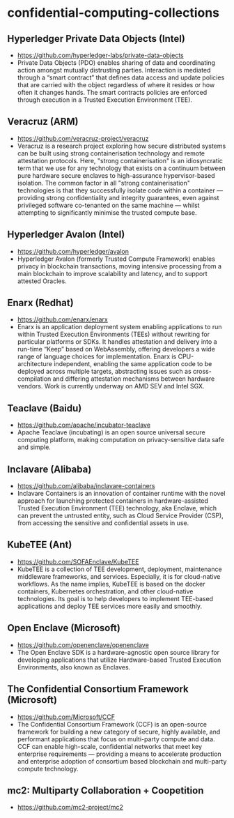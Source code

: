 # confidential-computing-collections

## Hyperledger Private Data Objects (Intel)
- https://github.com/hyperledger-labs/private-data-objects
- Private Data Objects (PDO) enables sharing of data and coordinating action amongst mutually distrusting parties. Interaction is mediated through a “smart contract” that defines data access and update policies that are carried with the object regardless of where it resides or how often it changes hands. The smart contracts policies are enforced through execution in a Trusted Execution Environment (TEE).

## Veracruz (ARM)
- https://github.com/veracruz-project/veracruz
- Veracruz is a research project exploring how secure distributed systems can be built using strong containerisation technology and remote attestation protocols. Here, "strong containerisation" is an idiosyncratic term that we use for any technology that exists on a continuum between pure hardware secure enclaves to high-assurance hypervisor-based isolation. The common factor in all "strong containerisation" technologies is that they successfully isolate code within a container — providing strong confidentiality and integrity guarantees, even against privileged software co-tenanted on the same machine — whilst attempting to significantly minimise the trusted compute base.


## Hyperledger Avalon (Intel)
- https://github.com/hyperledger/avalon
- Hyperledger Avalon (formerly Trusted Compute Framework) enables privacy in blockchain transactions, moving intensive processing from a main blockchain to improve scalability and latency, and to support attested Oracles.

## Enarx (Redhat)
- https://github.com/enarx/enarx
- Enarx is an application deployment system enabling applications to run within Trusted Execution Environments (TEEs) without rewriting for particular platforms or SDKs. It handles attestation and delivery into a run-time “Keep” based on WebAssembly, offering developers a wide range of language choices for implementation. Enarx is CPU-architecture independent, enabling the same application code to be deployed across multiple targets, abstracting issues such as cross-compilation and differing attestation mechanisms between hardware vendors. Work is currently underway on AMD SEV and Intel SGX.

## Teaclave (Baidu)
- https://github.com/apache/incubator-teaclave
- Apache Teaclave (incubating) is an open source universal secure computing platform, making computation on privacy-sensitive data safe and simple.

## Inclavare (Alibaba)
- https://github.com/alibaba/inclavare-containers
- Inclavare Containers is an innovation of container runtime with the novel approach for launching protected containers in hardware-assisted Trusted Execution Environment (TEE) technology, aka Enclave, which can prevent the untrusted entity, such as Cloud Service Provider (CSP), from accessing the sensitive and confidential assets in use.

## KubeTEE (Ant)
- https://github.com/SOFAEnclave/KubeTEE
- KubeTEE is a collection of TEE development, deployment, maintenance middleware frameworks, and services. Especially, it is for cloud-native workflows. As the name implies, KubeTEE is based on the docker containers, Kubernetes orchestration, and other cloud-native technologies. Its goal is to help developers to implement TEE-based applications and deploy TEE services more easily and smoothly.

## Open Enclave (Microsoft)
- https://github.com/openenclave/openenclave
- The Open Enclave SDK is a hardware-agnostic open source library for developing applications that utilize Hardware-based Trusted Execution Environments, also known as Enclaves.

## The Confidential Consortium Framework (Microsoft)
- https://github.com/Microsoft/CCF
- The Confidential Consortium Framework (CCF) is an open-source framework for building a new category of secure, highly available, and performant applications that focus on multi-party compute and data. CCF can enable high-scale, confidential networks that meet key enterprise requirements — providing a means to accelerate production and enterprise adoption of consortium based blockchain and multi-party compute technology.
  
## mc2: Multiparty Collaboration + Coopetition
- https://github.com/mc2-project/mc2
